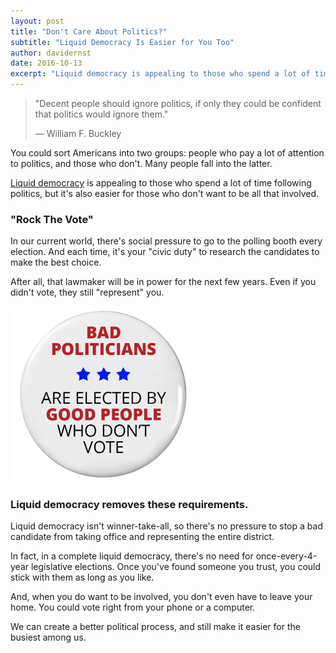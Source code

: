 ```yaml
---
layout: post
title: "Don't Care About Politics?"
subtitle: "Liquid Democracy Is Easier for You Too"
author: davidernst
date: 2016-10-13
excerpt: "Liquid democracy is appealing to those who spend a lot of time following politics, but it’s also easier for those who aren’t all that involved."
---
```


> "Decent people should ignore politics, if only they could be confident that politics would ignore them."
>
> — William F. Buckley

You could sort Americans into two groups: people who pay a lot of attention to politics, and those who don't. Many people fall into the latter.

[Liquid democracy](/2016/09/21/what-is-liquid-democracy/) is appealing to those who spend a lot of time following politics, but it's also easier for those who don't want to be all that involved.

### "Rock The Vote"

In our current world, there's social pressure to go to the polling booth every election. And each time, it's your "civic duty" to research the candidates to make the best choice.

After all, that lawmaker will be in power for the next few years. Even if you didn't vote, they still "represent" you.

<img src="/assets/article_images/2016-10-13-dont-care-about-politics/bad-politicians-elected-by-not-voting.png" alt="Our current notion of &quot;civic duty&quot;" width="300" />

### Liquid democracy removes these requirements.

Liquid democracy isn't winner-take-all, so there's no pressure to stop a bad candidate from taking office and representing the entire district.

In fact, in a complete liquid democracy, there's no need for once-every-4-year legislative elections. Once you've found someone you trust, you could stick with them as long as you like.

And, when you do want to be involved, you don't even have to leave your home. You could vote right from your phone or a computer.

We can create a better political process, and still make it easier for the busiest among us.

